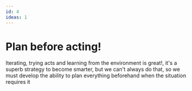 ```yaml
---
id: 4
ideas: 1
---
```

# Plan before acting!

Iterating, trying acts and learning from the environment is great!, it's a superb strategy to become smarter, but we can't always do that, so we must develop the ability to plan everything beforehand when the situation requires it
